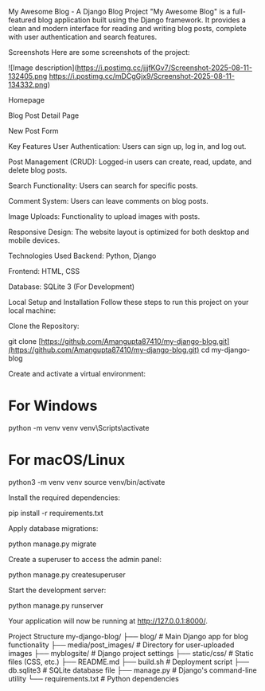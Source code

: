 My Awesome Blog - A Django Blog Project
"My Awesome Blog" is a full-featured blog application built using the Django framework. It provides a clean and modern interface for reading and writing blog posts, complete with user authentication and search features.

Screenshots
Here are some screenshots of the project:

![Image description](https://i.postimg.cc/jjjfKGv7/Screenshot-2025-08-11-132405.png
https://i.postimg.cc/mDCgGjx9/Screenshot-2025-08-11-134332.png)

Homepage

Blog Post Detail Page

New Post Form

Key Features
User Authentication: Users can sign up, log in, and log out.

Post Management (CRUD): Logged-in users can create, read, update, and delete blog posts.

Search Functionality: Users can search for specific posts.

Comment System: Users can leave comments on blog posts.

Image Uploads: Functionality to upload images with posts.

Responsive Design: The website layout is optimized for both desktop and mobile devices.

Technologies Used
Backend: Python, Django

Frontend: HTML, CSS

Database: SQLite 3 (For Development)

Local Setup and Installation
Follow these steps to run this project on your local machine:

Clone the Repository:

git clone [https://github.com/Amangupta87410/my-django-blog.git](https://github.com/Amangupta87410/my-django-blog.git)
cd my-django-blog

Create and activate a virtual environment:

# For Windows
python -m venv venv
venv\Scripts\activate

# For macOS/Linux
python3 -m venv venv
source venv/bin/activate

Install the required dependencies:

pip install -r requirements.txt

Apply database migrations:

python manage.py migrate

Create a superuser to access the admin panel:

python manage.py createsuperuser

Start the development server:

python manage.py runserver

Your application will now be running at http://127.0.0.1:8000/.

Project Structure
my-django-blog/
├── blog/                 # Main Django app for blog functionality
├── media/post_images/    # Directory for user-uploaded images
├── myblogsite/           # Django project settings
├── static/css/           # Static files (CSS, etc.)
├── README.md
├── build.sh              # Deployment script
├── db.sqlite3            # SQLite database file
├── manage.py             # Django's command-line utility
└── requirements.txt      # Python dependencies




